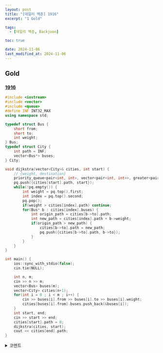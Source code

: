 ```yaml
---
layout: post
title: "[데일리 백준] 1916"
excerpt: "1 Gold"

tags:
  - [데일리 백준, Backjoon]

toc: true

date: 2024-11-06
last_modified_at: 2024-11-06
---
```

## Gold
### [1916][def]

```c++
#include <iostream>
#include <vector>
#include <queue>
#define INF INT32_MAX
using namespace std;

typedef struct Bus {
    short from;
    short to;
    int weight;
} Bus;
typedef struct City {
    int path = INF;
    vector<Bus*> buses;
} City;

void dijkstra(vector<City>& cities, int start) { 
    // {weight, destination}
    priority_queue<pair<int, int>, vector<pair<int, int>>, greater<pair<int, int>>> pq;
    pq.push({cities[start].path, start});
    while(!pq.empty()) {
        int weight = pq.top().first;
        int index = pq.top().second;
        pq.pop();
        if(weight > cities[index].path) continue;
        for(Bus* b : cities[index].buses) {
            int origin_path = cities[b->to].path;
            int new_path = cities[index].path + b->weight;
            if(origin_path > new_path) {
                cities[b->to].path = new_path;
                pq.push({cities[b->to].path, b->to});
            }
        }
    }
}

int main() {
    ios::sync_with_stdio(false);
    cin.tie(NULL);

    int n, m;
    cin >> n >> m;
    vector<Bus> buses(m);
    vector<City> cities(n+1);
    for(int i = 0 ; i < m ; i++) {
        cin >> buses[i].from >> buses[i].to >> buses[i].weight;
        cities[buses[i].from].buses.push_back(&buses[i]);
    }
    int start, end;
    cin >> start >> end;
    cities[start].path = 0;
    dijkstra(cities, start);
    cout << cities[end].path;
}
```

<details>
<summary>코멘트</summary>
<div markdown="1">

- Dijkstra Algorithm

- 배운 점
  - 우선순위 큐에서 꺼냈을 때, 집어넣었던 그 당시의 weight이 현재 갱신된 weight보다 크다면, optimalization이 1회 이상 이미 진행된 것이기 때문에 `continue` 하여 넘어갈 수 있다.  
  시간적으로 큰 절약.  
  따라서 [어제 자 포스팅][def2] 코드도 수정하였다.  

</div>
</details>

[def]: https://www.acmicpc.net/problem/1916
[def2]: https://orbit3230.github.io/2024/11/05/Daily_Backjoon/